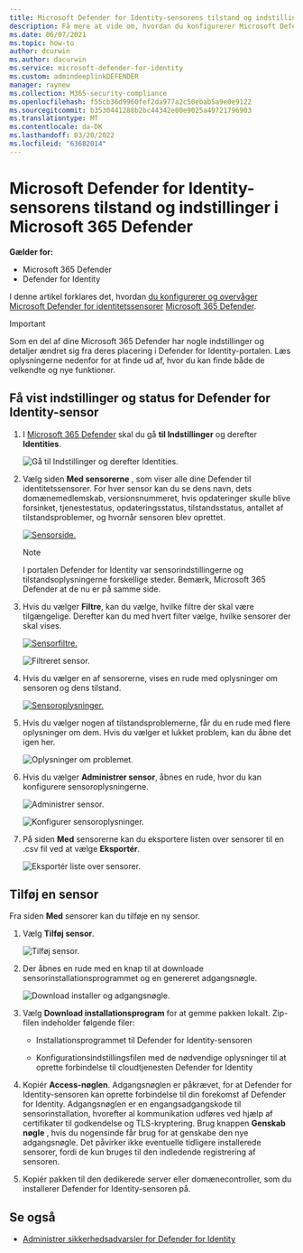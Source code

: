 ```yaml
---
title: Microsoft Defender for Identity-sensorens tilstand og indstillinger i Microsoft 365 Defender
description: Få mere at vide om, hvordan du konfigurerer Microsoft Defender til identitetssensorer og overvåger deres tilstand Microsoft 365 Defender
ms.date: 06/07/2021
ms.topic: how-to
author: dcurwin
ms.author: dacurwin
ms.service: microsoft-defender-for-identity
ms.custom: admindeeplinkDEFENDER
manager: raynew
ms.collection: M365-security-compliance
ms.openlocfilehash: f55cb36d9960fef2da977a2c50ebab5a9e0e9122
ms.sourcegitcommit: b3530441288b2bc44342e00e9025a49721796903
ms.translationtype: MT
ms.contentlocale: da-DK
ms.lasthandoff: 03/20/2022
ms.locfileid: "63682014"
---
```

# <a name="microsoft-defender-for-identity-sensor-health-and-settings-in-microsoft-365-defender"></a>Microsoft Defender for Identity-sensorens tilstand og indstillinger i Microsoft 365 Defender

**Gælder for:**

- Microsoft 365 Defender
- Defender for Identity

I denne artikel forklares det, hvordan [du konfigurerer og overvåger Microsoft Defender for identitetssensorer](/defender-for-identity) [Microsoft 365 Defender](/microsoft-365/security/defender/overview-security-center).

>[!IMPORTANT]
>Som en del af dine Microsoft 365 Defender har nogle indstillinger og detaljer ændret sig fra deres placering i Defender for Identity-portalen. Læs oplysningerne nedenfor for at finde ud af, hvor du kan finde både de velkendte og nye funktioner.

## <a name="view-defender-for-identity-sensor-settings-and-status"></a>Få vist indstillinger og status for Defender for Identity-sensor

1. I <a href="https://go.microsoft.com/fwlink/p/?linkid=2077139" target="_blank">Microsoft 365 Defender</a> skal du gå **til Indstillinger** og derefter **Identities**.

    ![Gå til Indstillinger og derefter Identities.](../../media/defender-identity/settings-identities.png)

1. Vælg siden **Med sensorerne** , som viser alle dine Defender til identitetssensorer. For hver sensor kan du se dens navn, dets domænemedlemskab, versionsnummeret, hvis opdateringer skulle blive forsinket, tjenestestatus, opdateringsstatus, tilstandsstatus, antallet af tilstandsproblemer, og hvornår sensoren blev oprettet.

    [![Sensorside.](../../media/defender-identity/sensor-page.png)](../../media/defender-identity/sensor-page.png#lightbox)

    >[!NOTE]
    >I portalen Defender for Identity var sensorindstillingerne og tilstandsoplysningerne forskellige steder. Bemærk, Microsoft 365 Defender at de nu er på samme side.

1. Hvis du vælger **Filtre**, kan du vælge, hvilke filtre der skal være tilgængelige. Derefter kan du med hvert filter vælge, hvilke sensorer der skal vises.

    [![Sensorfiltre.](../../media/defender-identity/sensor-filters.png)](../../media/defender-identity/sensor-filters.png#lightbox)

    ![Filtreret sensor.](../../media/defender-identity/filtered-sensor.png)

1. Hvis du vælger en af sensorerne, vises en rude med oplysninger om sensoren og dens tilstand.

    [![Sensoroplysninger.](../../media/defender-identity/sensor-details.png)](../../media/defender-identity/sensor-details.png#lightbox)

1. Hvis du vælger nogen af tilstandsproblemerne, får du en rude med flere oplysninger om dem. Hvis du vælger et lukket problem, kan du åbne det igen her.

    ![Oplysninger om problemet.](../../media/defender-identity/issue-details.png)

1. Hvis du vælger **Administrer sensor**, åbnes en rude, hvor du kan konfigurere sensoroplysningerne.

    ![Administrer sensor.](../../media/defender-identity/manage-sensor.png)

    ![Konfigurer sensoroplysninger.](../../media/defender-identity/configure-sensor-details.png)

1. På siden **Med** sensorerne kan du eksportere listen over sensorer til en .csv fil ved at vælge **Eksportér**.

    ![Eksportér liste over sensorer.](../../media/defender-identity/export-sensors.png)

## <a name="add-a-sensor"></a>Tilføj en sensor

Fra siden **Med** sensorer kan du tilføje en ny sensor.

1. Vælg **Tilføj sensor**.

    ![Tilføj sensor.](../../media/defender-identity/add-sensor.png)

1. Der åbnes en rude med en knap til at downloade sensorinstallationsprogrammet og en genereret adgangsnøgle.

    ![Download installer og adgangsnøgle.](../../media/defender-identity/installer-access-key.png)

1. Vælg **Download installationsprogram** for at gemme pakken lokalt. Zip-filen indeholder følgende filer:

    - Installationsprogrammet til Defender for Identity-sensoren

    - Konfigurationsindstillingsfilen med de nødvendige oplysninger til at oprette forbindelse til cloudtjenesten Defender for Identity

1. Kopiér **Access-nøglen**. Adgangsnøglen er påkrævet, for at Defender for Identity-sensoren kan oprette forbindelse til din forekomst af Defender for Identity. Adgangsnøglen er en engangsadgangskode til sensorinstallation, hvorefter al kommunikation udføres ved hjælp af certifikater til godkendelse og TLS-kryptering. Brug knappen **Genskab nøgle** , hvis du nogensinde får brug for at genskabe den nye adgangsnøgle. Det påvirker ikke eventuelle tidligere installerede sensorer, fordi de kun bruges til den indledende registrering af sensoren.

1. Kopiér pakken til den dedikerede server eller domænecontroller, som du installerer Defender for Identity-sensoren på.

## <a name="see-also"></a>Se også

- [Administrer sikkerhedsadvarsler for Defender for Identity](manage-security-alerts.md)
